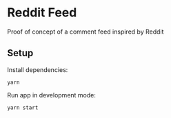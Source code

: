 # Reddit Feed

Proof of concept of a comment feed inspired by Reddit

## Setup

Install dependencies:

```
yarn
```
Run app in development mode:

```
yarn start
```
